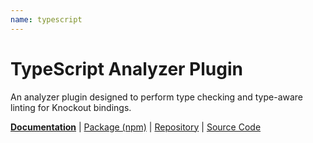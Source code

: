 ```yaml
---
name: typescript
---
```


# TypeScript Analyzer Plugin

<!-- @include docs/parts/packages/typescript/description.md-->

An analyzer plugin designed to perform type checking and type-aware linting for Knockout bindings.

<!-- /include -->

<!-- @include docs/parts/package-nav.md -->

[**Documentation**](https://knuckles.elsk.dev) | [Package (npm)](https://npmjs.com/package/@knuckles/typescript) | [Repository](https://github.com/tscpp/knuckles) | [Source Code](https://github.com/tscpp/knuckles/tree/main/packages/typescript)

<!-- /include -->

<!-- @include docs/parts/reference.md -->

[TypeScript]: https://typescriptlang.org
[ESLint]: https://eslint.org
[Knockout]: https://knockoutjs.com
[toolchain]: https://knuckles.elsk.dev

<!-- /include -->
